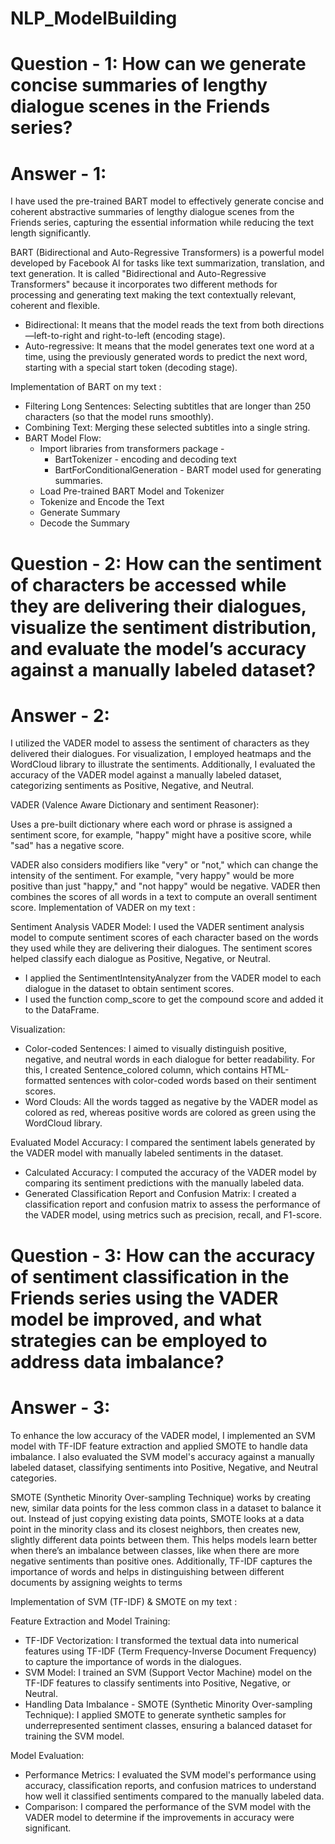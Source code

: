 # NLP_ModelBuilding
# Question - 1: How can we generate concise summaries of lengthy dialogue scenes in the Friends series?
# Answer - 1:
I have used the pre-trained BART model to effectively generate concise and coherent abstractive summaries of lengthy dialogue scenes from the Friends series, capturing the essential information while reducing the text length significantly.

BART (Bidirectional and Auto-Regressive Transformers) is a powerful model developed by Facebook AI for tasks like text summarization, translation, and text generation. It is called "Bidirectional and Auto-Regressive Transformers" because it incorporates two different methods for processing and generating text making the text contextually relevant, coherent and flexible.

  - Bidirectional: It means that the model reads the text from both directions—left-to-right and right-to-left (encoding stage).
  - Auto-regressive: It means that the model generates text one word at a time, using the previously generated words to predict the next word, starting with a special start token (decoding stage).

Implementation of BART on my text :

  - Filtering Long Sentences: Selecting subtitles that are longer than 250 characters (so that the model runs smoothly).
  - Combining Text: Merging these selected subtitles into a single string.
  - BART Model Flow:
    - Import libraries from transformers package -
        - BartTokenizer - encoding and decoding text
        - BartForConditionalGeneration - BART model used for generating summaries.
    - Load Pre-trained BART Model and Tokenizer
    - Tokenize and Encode the Text
    - Generate Summary
    - Decode the Summary

# Question - 2: How can the sentiment of characters be accessed while they are delivering their dialogues, visualize the sentiment distribution, and evaluate the model’s accuracy against a manually labeled dataset?
# Answer - 2:
I utilized the VADER model to assess the sentiment of characters as they delivered their dialogues. For visualization, I employed heatmaps and the WordCloud library to illustrate the sentiments. Additionally, I evaluated the accuracy of the VADER model against a manually labeled dataset, categorizing sentiments as Positive, Negative, and Neutral.

VADER (Valence Aware Dictionary and sentiment Reasoner):

Uses a pre-built dictionary where each word or phrase is assigned a sentiment score, for example, "happy" might have a positive score, while "sad" has a negative score.

VADER also considers modifiers like "very" or "not," which can change the intensity of the sentiment. For example, "very happy" would be more positive than just "happy," and "not happy" would be negative.
VADER then combines the scores of all words in a text to compute an overall sentiment score.
Implementation of VADER on my text :

Sentiment Analysis VADER Model: I used the VADER sentiment analysis model to compute sentiment scores of each character based on the words they used while they are delivering their dialogues. The sentiment scores helped classify each dialogue as Positive, Negative, or Neutral.

  - I applied the SentimentIntensityAnalyzer from the VADER model to each dialogue in the dataset to obtain sentiment scores.
  - I used the function comp_score to get the compound score and added it to the DataFrame.

Visualization:
  - Color-coded Sentences: I aimed to visually distinguish positive, negative, and neutral words in each dialogue for better readability. For this, I created Sentence_colored column, which contains HTML-formatted sentences with color-coded words based on their sentiment scores.
  - Word Clouds: All the words tagged as negative by the VADER model as colored as red, whereas positive words are colored as green using the WordCloud library.

Evaluated Model Accuracy: I compared the sentiment labels generated by the VADER model with manually labeled sentiments in the dataset.
  - Calculated Accuracy: I computed the accuracy of the VADER model by comparing its sentiment predictions with the manually labeled data.
  - Generated Classification Report and Confusion Matrix: I created a classification report and confusion matrix to assess the performance of the VADER model, using metrics such as precision, recall, and F1-score.

# Question - 3: How can the accuracy of sentiment classification in the Friends series using the VADER model be improved, and what strategies can be employed to address data imbalance?
# Answer - 3:
To enhance the low accuracy of the VADER model, I implemented an SVM model with TF-IDF feature extraction and applied SMOTE to handle data imbalance. I also evaluated the SVM model's accuracy against a manually labeled dataset, classifying sentiments into Positive, Negative, and Neutral categories.

SMOTE (Synthetic Minority Over-sampling Technique) works by creating new, similar data points for the less common class in a dataset to balance it out. Instead of just copying existing data points, SMOTE looks at a data point in the minority class and its closest neighbors, then creates new, slightly different data points between them. This helps models learn better when there’s an imbalance between classes, like when there are more negative sentiments than positive ones. Additionally, TF-IDF captures the importance of words and helps in distinguishing between different documents by assigning weights to terms


Implementation of SVM (TF-IDF) & SMOTE on my text :


Feature Extraction and Model Training:
  - TF-IDF Vectorization: I transformed the textual data into numerical features using TF-IDF (Term Frequency-Inverse Document Frequency) to capture the importance of words in the dialogues.
  - SVM Model: I trained an SVM (Support Vector Machine) model on the TF-IDF features to classify sentiments into Positive, Negative, or Neutral.
  - Handling Data Imbalance - SMOTE (Synthetic Minority Over-sampling Technique): I applied SMOTE to generate synthetic samples for underrepresented sentiment classes, ensuring a balanced dataset for training the SVM model.

Model Evaluation:

  - Performance Metrics: I evaluated the SVM model's performance using accuracy, classification reports, and confusion matrices to understand how well it classified sentiments compared to the manually labeled data.
  - Comparison: I compared the performance of the SVM model with the VADER model to determine if the improvements in accuracy were significant.

